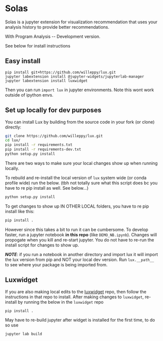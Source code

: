 # Solas

Solas is a jupyter extension for visualization recommendation that uses your analysis history to provide better recommendations.

With Program Analysis -- Development version. 

See below for install instructions

## Easy install
```
pip install git+https://github.com/willeppy/lux.git
jupyter labextension install @jupyter-widgets/jupyterlab-manager
jupyter labextension install luxwidget
```

Then you can run `import lux` in jupyter environments. Note this wont work outside of ipython envs.

## Set up locally for dev purposes

You can install Lux by building from the source code in your fork (or clone) directly:
```bash
git clone https://github.com/willeppy/lux.git
cd lux/
pip install -r requirements.txt
pip install -r requirements-dev.txt
python setup.py install
```

There are two ways to make sure your local changes show up when running locally. 

To rebuild and re-install the local version of `lux` system wide (or conda profile wide) run the below. (tbh not totally sure what this script does bc you have to re pip install as well. See below...)
```bash
python setup.py install
```

To get changes to show up IN OTHER LOCAL folders, you have to re pip install like this:
```bash
pip install .
```

However since this takes a bit to run it can be cumbersome. To develop faster, run a jupyter notebook __in this repo__ (like `DEMO_NB.ipynb`). Changes will propogate when you kill and re-start jupyter. You do not have to re-run the install script for changes to show up.

__*NOTE*__: if you run a notebook in another directory and import lux it will import the lux version from pip and NOT your local dev version. Run `lux.__path__` to see where your package is being imported from.

## Luxwidget

If you are also making local edits to the [luxwidget](https://github.com/willeppy/lux-widget) repo, then follow the instructions in that repo to install. After making changes to `luxwidget`, re-install by running the below in the `luxwidget` repo

```bash
pip install . 
```

May have to re-build jupyter after widget is installed for the first time, to do so use
```bash
jupyter lab build
```
